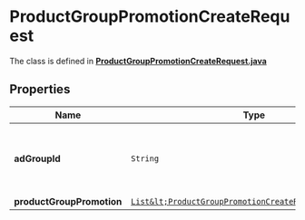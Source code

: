 

# ProductGroupPromotionCreateRequest

The class is defined in **[ProductGroupPromotionCreateRequest.java](../../src/main/java/org/openapitools/model/ProductGroupPromotionCreateRequest.java)**

## Properties

Name | Type | Description | Notes
------------ | ------------- | ------------- | -------------
**adGroupId** | `String` | ID of the Ad Group the Product Group Promotion belongs to. | 
**productGroupPromotion** | [`List&lt;ProductGroupPromotionCreateRequestElement&gt;`](ProductGroupPromotionCreateRequestElement.md) |  | 




